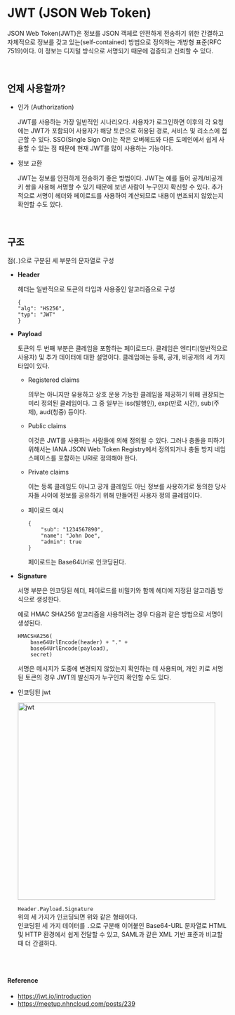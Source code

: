 # JWT (JSON Web Token)
JSON Web Token(JWT)은 정보를 JSON 객체로 안전하게 전송하기 위한 간결하고 자체적으로 정보를 갖고 있는(self-contained) 방법으로 정의하는 개방형 표준(RFC 7519)이다.
이 정보는 디지털 방식으로 서명되기 때문에 검증되고 신뢰할 수 있다.

<br>

## 언제 사용할까?
- 인가 (Authorization)

    JWT를 사용하는 가장 일반적인 시나리오다.
    사용자가 로그인하면 이후의 각 요청에는 JWT가 포함되어 사용자가 해당 토큰으로 허용된 경로, 서비스 및 리소스에 접근할 수 있다.
    SSO(Single Sign On)는 작은 오버헤드와 다른 도메인에서 쉽게 사용할 수 있는 점 때문에 현재 JWT를 많이 사용하는 기능이다.

- 정보 교환

    JWT는 정보를 안전하게 전송하기 좋은 방법이다.
    JWT는 예를 들어 공개/비공개 키 쌍을 사용해 서명할 수 있기 때문에 보낸 사람이 누구인지 확신할 수 있다. 추가적으로 서명이 헤더와 페이로드를 사용하여 계산되므로 내용이 변조되지 않았는지 확인할 수도 있다.

<br>

## 구조
점(`.`)으로 구분된 세 부분의 문자열로 구성

- **Header**

    헤더는 일반적으로 토큰의 타입과 사용중인 알고리즘으로 구성
    ```
    {
    "alg": "HS256",
    "typ": "JWT"
    }
    ```

- **Payload**

    토큰의 두 번째 부분은 클레임을 포함하는 페이로드다.
    클레임은 엔티티(일반적으로 사용자) 및 추가 데이터에 대한 설명이다.
    클레임에는 등록, 공개, 비공개의 세 가지 타입이 있다.

    - Registered claims

        의무는 아니지만 유용하고 상호 운용 가능한 클레임을 제공하기 위해 권장되는 미리 정의된 클레임이다.
        그 중 일부는 iss(발행인), exp(만료 시간), sub(주제), aud(청중) 등이다.

    - Public claims

        이것은 JWT를 사용하는 사람들에 의해 정의될 수 있다.
        그러나 충돌을 피하기 위해서는 IANA JSON Web Token Registry에서 정의되거나 충돌 방지 네임스페이스를 포함하는 URI로 정의해야 한다.

    - Private claims

        이는 등록 클레임도 아니고 공개 클레임도 아닌 정보를 사용하기로 동의한 당사자들 사이에 정보를 공유하기 위해 만들어진 사용자 정의 클레임이다.

    - 페이로드 예시

        ```
        {
            "sub": "1234567890",
            "name": "John Doe",
            "admin": true
        }   
        ```
        페이로드는 Base64Url로 인코딩된다.

- **Signature**

    서명 부분은 인코딩된 헤더, 페이로드를 비밀키와 함께 헤더에 지정된 알고리즘 방식으로 생성한다.

    예로 HMAC SHA256 알고리즘을 사용하려는 경우 다음과 같은 방법으로 서명이 생성된다.
    ```
    HMACSHA256(
        base64UrlEncode(header) + "." +
        base64UrlEncode(payload),
        secret)
    ```
    서명은 메시지가 도중에 변경되지 않았는지 확인하는 데 사용되며, 개인 키로 서명된 토큰의 경우 JWT의 발신자가 누구인지 확인할 수도 있다.

- 인코딩된 jwt

    <img width="450" alt="jwt" src="https://cdn.auth0.com/content/jwt/encoded-jwt3.png">
    
    `Header.Payload.Signature`
    <br>위의 세 가지가 인코딩되면 위와 같은 형태이다.
    <br>인코딩된 세 가지 데이터를 `.`으로 구분해 이어붙인 Base64-URL 문자열로
    HTML 및 HTTP 환경에서 쉽게 전달할 수 있고, SAML과 같은 XML 기반 표준과 비교할 때 더 간결하다.


<br><br>

#### Reference
- https://jwt.io/introduction
- https://meetup.nhncloud.com/posts/239
